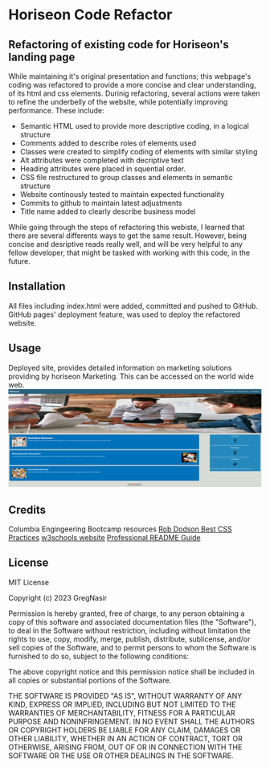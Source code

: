 # Horiseon Code Refactor

## Refactoring of existing code for Horiseon's landing page

While maintaining it's original presentation and functions; this webpage's coding was refactored to provide a more concise and clear understanding, of its html and css elements. Durinig refactoring, several actions were taken to refine the underbelly of the website, while potentially improving performance. These include:

* Semantic HTML used to provide more descriptive coding, in a logical structure
* Comments added to describe roles of elements used
* Classes were created to simplify coding of elements with similar styling
* Alt attributes were completed with decriptive text
* Heading attributes were placed in squential order.
* CSS file restructured to group classes and elements in semantic structure
* Website continously tested to maintain expected functionality
* Commits to github to maintain latest adjustments
* Title name added to clearly describe business model

While going through the steps of refactoring this webiste, I learned that there are
several differents ways to get the same result. However, being concise and
desriptive reads really well, and will be very helpful to any fellow developer,
that might be tasked with working with this code, in the future.

## Installation

All files including index.html were added, committed and pushed to GitHub. GitHub pages' deployment feature, was used to deploy the refactored website.

## Usage

Deployed site, provides detailed information on marketing solutions providing by horiseon Marketing. This can be accessed on the world wide web.
<img src="./assets/images/screen-shot-deployed-webpage.png" alt="horiseon marketing landing page"/>

## Credits

Columbia Engingeering Bootcamp resources
<a href="https://robdodson.me/posts/css-semantics/">Rob Dodson Best CSS Practices</a>
<a href="https://www.w3schools.com/">w3schools website</a>
<a href="https://coding-boot-camp.github.io/full-stack/github/professional-readme-guide">Professional README Guide</a>

## License

MIT License

Copyright (c) 2023 GregNasir

Permission is hereby granted, free of charge, to any person obtaining a copy
of this software and associated documentation files (the "Software"), to deal
in the Software without restriction, including without limitation the rights
to use, copy, modify, merge, publish, distribute, sublicense, and/or sell
copies of the Software, and to permit persons to whom the Software is
furnished to do so, subject to the following conditions:

The above copyright notice and this permission notice shall be included in all
copies or substantial portions of the Software.

THE SOFTWARE IS PROVIDED "AS IS", WITHOUT WARRANTY OF ANY KIND, EXPRESS OR
IMPLIED, INCLUDING BUT NOT LIMITED TO THE WARRANTIES OF MERCHANTABILITY,
FITNESS FOR A PARTICULAR PURPOSE AND NONINFRINGEMENT. IN NO EVENT SHALL THE
AUTHORS OR COPYRIGHT HOLDERS BE LIABLE FOR ANY CLAIM, DAMAGES OR OTHER
LIABILITY, WHETHER IN AN ACTION OF CONTRACT, TORT OR OTHERWISE, ARISING FROM,
OUT OF OR IN CONNECTION WITH THE SOFTWARE OR THE USE OR OTHER DEALINGS IN THE
SOFTWARE.


